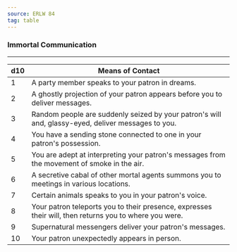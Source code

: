 ```yaml
---
source: ERLW 84
tag: table
---
```


### Immortal Communication
---
|d10|Means of Contact|
|----|------------|
|1|A party member speaks to your patron in dreams.|
|2|A ghostly projection of your patron appears before you to deliver messages.|
|3|Random people are suddenly seized by your patron's will and, glassy-eyed, deliver messages to you.|
|4|You have a sending stone connected to one in your patron's possession.|
|5|You are adept at interpreting your patron's messages from the movement of smoke in the air.|
|6|A secretive cabal of other mortal agents summons you to meetings in various locations.|
|7|Certain animals speaks to you in your patron's voice.|
|8|Your patron teleports you to their presence, expresses their will, then returns you to where you were.|
|9|Supernatural messengers deliver your patron's messages.|
|10|Your patron unexpectedly appears in person.|
